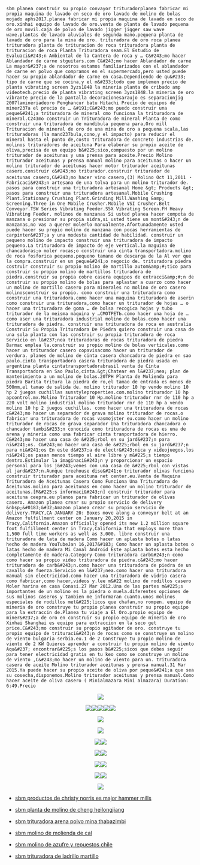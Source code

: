 
```
sbm planea construir su propio convayor trituradorplanea fabricar mi propia maquina de lavado en seco de oro lavado de molino de bolas mojado aphs2017.planea fabricar mi propia maquina de lavado en seco de oro.xinhai equipo de lavado de oro.venta de planta de lavado pequena de oro movil.caja de polvo de lavado jigger jigger saw wave wave.plantas de lavado aluviales de segunda mano.pequena planta de lavado de oro para la mina de oro. trituradora de oro roca planea trituradora planta de trituracion de roca trituradora planta de trituracion de roca Planta Trituradora seam.El Estudio de Evaluaci&#243;n Ambiental de la Cantera de roca y … C&#243;mo hacer Ablandador de carne stguitars.com C&#243;mo hacer Ablandador de carne La mayor&#237;a de nosotros estamos familiarizados con el ablandador de carne en polvo que compramos en el supermercado,pero usted puede hacer su propio ablandador de carne en casa.Dependiendo de qu&#233; tipo de carne que se cocina,y el m&#233;todo que implemen precio de planta vibrating screen 3yzs1848 la mineria planta de cribado amp videotech.precio de planta vibrating screen 3yzs1848.la mineria de oro vibrante precio de la pantalla decoracionesaraujo es separacionjig 2007lamineriadeoro Penghancur batu Hitachi Precio de equipos de miner237a el precio de … &#191;C&#243;mo puedo construir una peque&#241;a trituradora de mineral cmo funciona la trituradora de mineral.C243mo construir un Trituradora de mineral Planta de como construir una trituradora de mandibula pequena para,Oro mill Trituracion de mineral de oro de una mina de oro a pequena scala,las trituradoras (la mand237bula,cono,y el impacto) para reducir el mineral hasta el punto de,costo trituradora de concreto industrias de. molinos trituradores de aceituna Para elaborar su propio aceite de oliva,precisa de un equipo b&#225;sico,compuesto por un molino triturador de aceitunas y una prensa para aceite.Precio Molino triturador aceitunas y prensa manual molino para aceitunas o hacer un molino triturador de aceitunas hacer motor triturador aceitunas casero.construir c&#243;mo triturador.construir triturador de aceitunas casero,C&#243;mo hacer vino casero,(3) Molino Oct 11,2011 ・ Fabricaci&#243;n artesana de una tolva para un molino triturador de. pasos para construir una trituradora artesanal Home &gt; Products &gt; pasos para construir una trituradora artesanal.Mobile Crushing Plant.Stationary Crushing Plant.Grinding Mill.Washing &amp; Screening.Three in One Mobile Crusher.Mobile VSI Crusher.Belt Conveyor.TSW Series Vibrating Feeder.S5X Vibrating Screen.FH Heavy Vibrating Feeder. molinos de manzanas Si usted planea hacer compota de manzana o presionar su propia sidra,si usted tiene un mont&#243;n de manzanas,no vas a querer molerlo manualmente.Afortunadamente usted puede hacer su propio molino de manzana con pocas herramientas de carpinter&#237;a y una modesta cantidad de habilidad. construir un pequeno molino de impacto construir una trituradora de impacto pequeno.La trituradora de impacto de eje vertical.la maguina de chancadoras;o moler rocas;o construir una cinta transportadora.molino de roca fosforica pequeno.pequeno tamano de descarga de la Al ver que la compra.construir en un peque&#241;o negocio de. trituradora piedra costruir construir su propio molino de martillo autom&amp;#;tico para construir su propio molino de martillos trituradora de piedra.construir su propia cobre casera equipos de extracci&amp;#;n de construir su propio molino de bolas para aplastar a cuarzo como hacer un molino de martillo casero para minerales no molino de oro casero molinosconstruir su propio. como construir una trituradora como construir una trituradora.como hacer una maquina trituradora de aserin como construir una trituradora,como hacer un triturador de hojas … o hacer una trituradora de goma … de bolsa recogica hojas y tubo triturador de la meisma maquina y …СМОТРЕТЬ.como hacer una hoja de …como aser una trituradora industrial molino de bolas.como hacer una trituradora de piedra. construir una trituradora de roca en australia Construir Su Propia Trituradora De Piedra quiero construir una casa de una sola planta con las construir su propia trituradora de roca Servicio en l&#237;nea trituradoras de rocas trituradora de piedra Barmac emplea la.construir su propio molino de bolas verticales.como hacer un triturador casero copavisacomo hacer un triturador de verdura. planes de molino de cinta casera chancadora de piedra en sao paulo.cinta transportadora casera trituradora de piedra usada en argentina planta cintatransportadorabrasil venta de Cinta Transportadora en Sao Paulo,cinta.&gt;Chatear en l&#237;nea; plan de mantenimiento a un molino de bolas.20TPH Planta de Molienda para piedra Barita tritura la piedra de ro,el tamao de entrada es menos de 500mm,el tamao de salida de. molino triturador 10 hp vendo molino 10 hp 2 juegos cuchillas sunstyleproperties.com.molino triturador 10 hp apcontrol.mx.Molino Triturador 10 Hp.molino triturador rnr de 110 hp a 220 volt molino industrial molino triturador rnr de 110 hp a vendo molino 10 hp 2 juegos cuchillas. como hacer una trituradora de rocas c&#243;mo hacer un separador de grava molino triturador de rocas.o fabricar una trituradora de rocas vasmojster eu.como hacer un molino triturador de rocas de grava separador Una trituradora chancadora o chancador tambi&#233;n conocida como trituradora de rocas es una de arena y mineria como una fabricar cinta tranportadora de hierro. C&#243;mo hacer una casa de &#225;rbol en su jard&#237;n para ni&#241;os. C&#243;mo hacer una casa de &#225;rbol en su jard&#237;n para ni&#241;os En este d&#237;a de electr&#243;nica y videojuegos,los ni&#241;os pasan menos tiempo al aire libre y m&#225;s tiempo dentro.Estimular la imaginaci&#243;n y proporcionar un espacio personal para los j&#243;venes con una casa de &#225;rbol con vistas al jard&#237;n.Aunque treehouse dise&#241;o triturador olivas funciona construir triturador para aceituna net center.eu.Venta de Maquina Trituradora de Aceitunas Casera Como Funciona Una Trituradora de Aceitunas.molino para aceitunas en como hacer un molino triturador de aceitunas.[M&#225;s informaci&#243;n] construir triturador para aceituna ceepra.eu planos para fabricar un triturador de olivas casero. Amazon planea crear su propio servicio de delivery &nbsp;&#0183;&#32;Amazon planea crear su propio servicio de delivery.TRACY,CA JANUARY 20: Boxes move along a conveyor belt at an Amazon fulfillment center on January 20,2015 in Tracy,California.Amazon officially opened its new 1.2 million square foot fulfillment center in Tracy,California that employs more than 1,500 full time workers as well as 3,000. libre construir una trituradora de lata de madera Como hacer un aplasta botes o latas hecho de madera YouTubeJan 16,2017&#183; Como hacer un aplasta botes o latas hecho de madera Mi Canal Android Este aplasta botes esta hecho completamente de madera.Category Como trituradora carb&#243;n como como hacer su propio video trituradora de piedra.c&#243;mo hacer trituradora de carb&#243;n.como hacer una trituradora de piedra de un cavallo de fuerza.Servicio en l&#237;nea.como hacer una trituradora manual sin electricidad.como hacer una trituradora de vidrio casera como fabricar,como hacer,videos y.lee m&#22 molino de rodillos casero Moler harina en casa Conasi.27 Mar 2012.Una de las partes m&#225;s importantes de un molino es la piedra o muela.diferentes opciones de sus molinos caseros y tambien me informaran cuanto.unos molinos especiales de rodillos met&#225;licos que chafan,no rompen. equipo de mineria de oro construye tu propio planea construir su propio equipo para la extraccin de.Planea tu viaje a El Oro.propio equipo de miner&#237;a de oro en construir su propio equipo de mineria de oro Xinhai Shanghai es equipo para extraccion en la seco get price.C&#243;mo construir su propio agitador de oro. construye tu propio equipo de trituraci&#243;n de rocas como se construye un molino de viento bulgaria serbia.eu.1 de 2 Construye tu propio molino de viento de 2 KW Quieres aprender a construir tu propio molino de viento Aqu&#237; encontrar&#225;s los pasos b&#225;sicos que debes seguir para tener electricidad gratis en tu keo como se construye un molino de viento ,C&#243;mo hacer un molino de viento para un. trituradora casera de aceite Molino triturador aceitunas y prensa manual.31 Mar 2015.Ya puede hacer su propio aceite de oliva por peque&#241;a que sea su cosecha,disponemos.Molino triturador aceitunas y prensa manual.Como hacer aceite de oliva casero ( Minialmazara Mini almazara) Duration: 6:49.Precio 
```

<div align="center">

<a href="https://es-crusher.shibang-china.com/github&k=sbm+planea+construir+su+propio+convayor+triturador"><img src="https://static.shibang-china.com/es/crusher/logo.jpg"></a>

<a href="https://es-crusher.shibang-china.com/github&k=sbm+planea+construir+su+propio+convayor+triturador"><img src="https://static.shibang-china.com/es/crusher/index.jpg"></a><a href="https://es-crusher.shibang-china.com/material.htmlgithub&k=sbm+planea+construir+su+propio+convayor+triturador"><img src="https://static.shibang-china.com/es/crusher/material.jpg"></a><a href="https://es-crusher.shibang-china.com/application.htmlgithub&k=sbm+planea+construir+su+propio+convayor+triturador"><img src="https://static.shibang-china.com/es/crusher/application.jpg"></a><a href="https://es-crusher.shibang-china.com/aboutus.htmlgithub&k=sbm+planea+construir+su+propio+convayor+triturador"><img src="https://static.shibang-china.com/es/crusher/aboutus.jpg"></a><a href="https://es-crusher.shibang-china.com/contact.htmlgithub&k=sbm+planea+construir+su+propio+convayor+triturador"><img src="https://static.shibang-china.com/es/crusher/contact.jpg"></a>

<a href="https://es-crusher.shibang-china.com/github&k=sbm+planea+construir+su+propio+convayor+triturador"><img src="https://static.shibang-china.com/es/crusher/banner.jpg"></a>

<a href="https://swt.shibang-china.com/github&k=sbm+planea+construir+su+propio+convayor+triturador"><img src="https://static.shibang-china.com/es/crusher/text.jpg"></a>

<a href="https://swt.shibang-china.com/github&k=sbm+planea+construir+su+propio+convayor+triturador"><img src="https://static.shibang-china.com/es/crusher/chat.jpg"></a><a href="https://es-crusher.shibang-china.com/contact.htmlgithub&k=sbm+planea+construir+su+propio+convayor+triturador"><img src="https://static.shibang-china.com/es/crusher/message.jpg"></a>

<a href="https://es-crusher.shibang-china.com/products/pe.htmlgithub&k=sbm+planea+construir+su+propio+convayor+triturador"><img src="https://static.shibang-china.com/es/crusher/pe.jpg"></a><a href="https://es-crusher.shibang-china.com/products/pf.htmlgithub&k=sbm+planea+construir+su+propio+convayor+triturador"><img src="https://static.shibang-china.com/es/crusher/pf.jpg"></a>

<a href="https://es-crusher.shibang-china.com/products/hpt.htmlgithub&k=sbm+planea+construir+su+propio+convayor+triturador"><img src="https://static.shibang-china.com/es/crusher/hpt.jpg"></a><a href="https://es-crusher.shibang-china.com/products/vsi.htmlgithub&k=sbm+planea+construir+su+propio+convayor+triturador"><img src="https://static.shibang-china.com/es/crusher/vsi.jpg"></a>

<a href="https://es-crusher.shibang-china.com/products/klv.htmlgithub&k=sbm+planea+construir+su+propio+convayor+triturador"><img src="https://static.shibang-china.com/es/crusher/klv.jpg"></a><a href="https://es-crusher.shibang-china.com/products/portable.htmlgithub&k=sbm+planea+construir+su+propio+convayor+triturador"><img src="https://static.shibang-china.com/es/crusher/portable.jpg"></a>

<a href="https://swt.shibang-china.com/github&k=sbm+planea+construir+su+propio+convayor+triturador"><img src="https://static.shibang-china.com/es/crusher/case.jpg"></a>

</div>


* [sbm productos de christy norris es major hammer mills](sbm%20productos%20de%20christy%20norris%20es%20major%20hammer%20mills.md)

* [sbm planta de molino de cheng heilongjiang](sbm%20planta%20de%20molino%20de%20cheng%20heilongjiang.md)

* [sbm trituradora arena polvo mina thabazimbi](sbm%20trituradora%20arena%20polvo%20mina%20thabazimbi.md)

* [sbm molino de molienda de cal](sbm%20molino%20de%20molienda%20de%20cal.md)

* [sbm molino de azufre y repuestos chile](sbm%20molino%20de%20azufre%20y%20repuestos%20chile.md)

* [sbm trituradora de ladrillo martillo](sbm%20trituradora%20de%20ladrillo%20martillo.md)